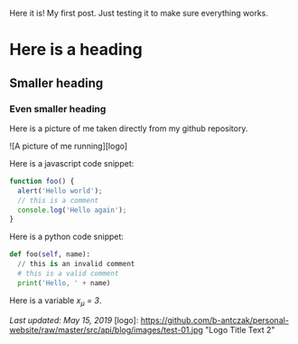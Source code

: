 Here it is! My first post. Just testing it to make sure everything works.
# Here is a heading
## Smaller heading
### Even smaller heading
Here is a picture of me taken directly from my github repository.

![A picture of me running][logo]

Here is a javascript code snippet:

```javascript
function foo() {
  alert('Hello world');
  // this is a comment
  console.log('Hello again');
}
```

Here is a python code snippet:
```python
def foo(self, name):
  // this is an invalid comment
  # this is a valid comment
  print('Hello, ' + name)
```
Here is a variable *x<sub>&#181;</sub> = 3*.

*Last updated: May 15, 2019*
[logo]: https://github.com/b-antczak/personal-website/raw/master/src/api/blog/images/test-01.jpg "Logo Title Text 2"
